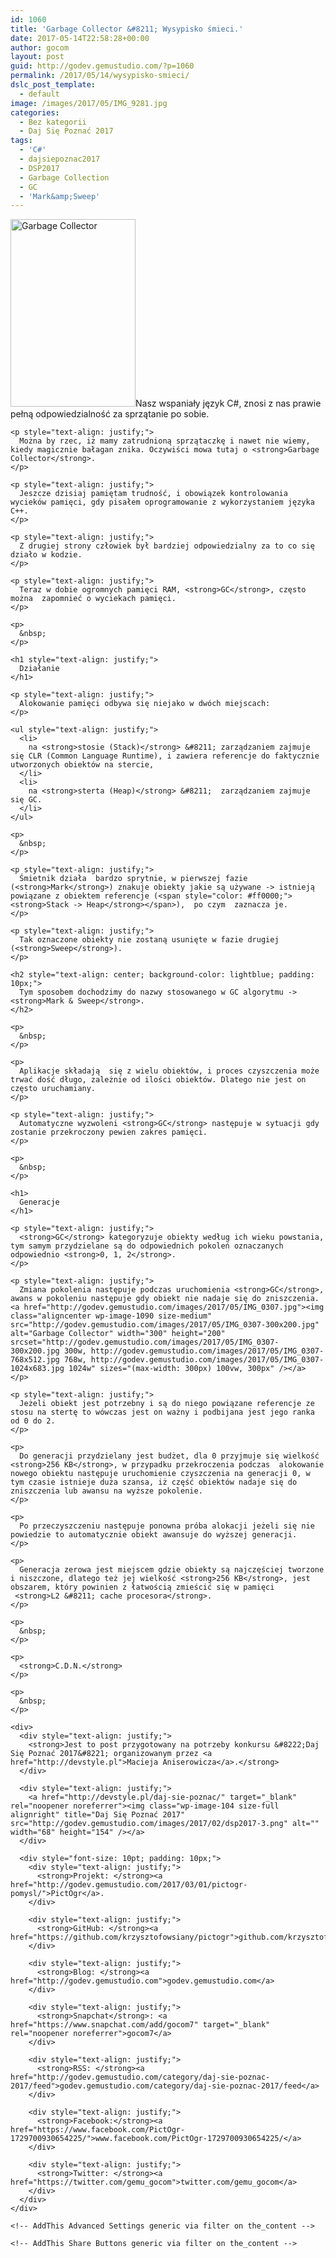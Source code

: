 ```yaml
---
id: 1060
title: 'Garbage Collector &#8211; Wysypisko śmieci.'
date: 2017-05-14T22:58:28+00:00
author: gocom
layout: post
guid: http://godev.gemustudio.com/?p=1060
permalink: /2017/05/14/wysypisko-smieci/
dslc_post_template:
  - default
image: /images/2017/05/IMG_9281.jpg
categories:
  - Bez kategorii
  - Daj Się Poznać 2017
tags:
  - 'C#'
  - dajsiepoznac2017
  - DSP2017
  - Garbage Collection
  - GC
  - 'Mark&amp;Sweep'
---
```

<div id="dslc-theme-content">
  <div id="dslc-theme-content-inner">
    <p>
      <a href="http://godev.gemustudio.com/images/2017/05/IMG_0108.jpg"><img class="alignright wp-image-1089 size-medium" src="http://godev.gemustudio.com/images/2017/05/IMG_0108-200x300.jpg" alt="Garbage Collector" width="200" height="300" srcset="http://godev.gemustudio.com/images/2017/05/IMG_0108-200x300.jpg 200w, http://godev.gemustudio.com/images/2017/05/IMG_0108-683x1024.jpg 683w, http://godev.gemustudio.com/images/2017/05/IMG_0108.jpg 720w" sizes="(max-width: 200px) 100vw, 200px" /></a>Nasz wspaniały język C#, znosi z nas prawie pełną odpowiedzialność za sprzątanie po sobie.
    </p>
    
    <p style="text-align: justify;">
      Można by rzec, iż mamy zatrudnioną sprzątaczkę i nawet nie wiemy, kiedy magicznie bałagan znika. Oczywiści mowa tutaj o <strong>Garbage Collector</strong>.
    </p>
    
    <p style="text-align: justify;">
      Jeszcze dzisiaj pamiętam trudność, i obowiązek kontrolowania wycieków pamięci, gdy pisałem oprogramowanie z wykorzystaniem języka C++.
    </p>
    
    <p style="text-align: justify;">
      Z drugiej strony człowiek był bardziej odpowiedzialny za to co się działo w kodzie.
    </p>
    
    <p style="text-align: justify;">
      Teraz w dobie ogromnych pamięci RAM, <strong>GC</strong>, często można  zapomnieć o wyciekach pamięci.
    </p>
    
    <p>
      &nbsp;
    </p>
    
    <h1 style="text-align: justify;">
      Działanie
    </h1>
    
    <p style="text-align: justify;">
      Alokowanie pamięci odbywa się niejako w dwóch miejscach:
    </p>
    
    <ul style="text-align: justify;">
      <li>
        na <strong>stosie (Stack)</strong> &#8211; zarządzaniem zajmuje się CLR (Common Language Runtime), i zawiera referencje do faktycznie utworzonych obiektów na stercie,
      </li>
      <li>
        na <strong>sterta (Heap)</strong> &#8211;  zarządzaniem zajmuje się GC.
      </li>
    </ul>
    
    <p>
      &nbsp;
    </p>
    
    <p style="text-align: justify;">
      Śmietnik działa  bardzo sprytnie, w pierwszej fazie (<strong>Mark</strong>) znakuje obiekty jakie są używane -> istnieją powiązane z obiektem referencje (<span style="color: #ff0000;"><strong>Stack -> Heap</strong></span>),  po czym  zaznacza je.
    </p>
    
    <p style="text-align: justify;">
      Tak oznaczone obiekty nie zostaną usunięte w fazie drugiej (<strong>Sweep</strong>).
    </p>
    
    <h2 style="text-align: center; background-color: lightblue; padding: 10px;">
      Tym sposobem dochodzimy do nazwy stosowanego w GC algorytmu -> <strong>Mark & Sweep</strong>.
    </h2>
    
    <p>
      &nbsp;
    </p>
    
    <p>
      Aplikacje składają  się z wielu obiektów, i proces czyszczenia może trwać dość długo, zależnie od ilości obiektów. Dlatego nie jest on często uruchamiany.
    </p>
    
    <p style="text-align: justify;">
      Automatyczne wyzwoleni <strong>GC</strong> następuje w sytuacji gdy zostanie przekroczony pewien zakres pamięci.
    </p>
    
    <p>
      &nbsp;
    </p>
    
    <h1>
      Generacje
    </h1>
    
    <p style="text-align: justify;">
      <strong>GC</strong> kategoryzuje obiekty według ich wieku powstania, tym samym przydzielane są do odpowiednich pokoleń oznaczanych odpowiednio <strong>0, 1, 2</strong>.
    </p>
    
    <p style="text-align: justify;">
      Zmiana pokolenia następuje podczas uruchomienia <strong>GC</strong>, awans w pokoleniu następuje gdy obiekt nie nadaje się do zniszczenia.<a href="http://godev.gemustudio.com/images/2017/05/IMG_0307.jpg"><img class="aligncenter wp-image-1090 size-medium" src="http://godev.gemustudio.com/images/2017/05/IMG_0307-300x200.jpg" alt="Garbage Collector" width="300" height="200" srcset="http://godev.gemustudio.com/images/2017/05/IMG_0307-300x200.jpg 300w, http://godev.gemustudio.com/images/2017/05/IMG_0307-768x512.jpg 768w, http://godev.gemustudio.com/images/2017/05/IMG_0307-1024x683.jpg 1024w" sizes="(max-width: 300px) 100vw, 300px" /></a>
    </p>
    
    <p style="text-align: justify;">
      Jeżeli obiekt jest potrzebny i są do niego powiązane referencje ze stosu na stertę to wówczas jest on ważny i podbijana jest jego ranka od 0 do 2.
    </p>
    
    <p>
      Do generacji przydzielany jest budżet, dla 0 przyjmuje się wielkość <strong>256 KB</strong>, w przypadku przekroczenia podczas  alokowanie nowego obiektu następuje uruchomienie czyszczenia na generacji 0, w tym czasie istnieje duża szansa, iż część obiektów nadaje się do zniszczenia lub awansu na wyższe pokolenie.
    </p>
    
    <p>
      Po przeczyszczeniu następuje ponowna próba alokacji jeżeli się nie powiedzie to automatycznie obiekt awansuje do wyższej generacji.
    </p>
    
    <p>
      Generacja zerowa jest miejscem gdzie obiekty są najczęściej tworzone i niszczone, dlatego też jej wielkość <strong>256 KB</strong>, jest obszarem, który powinien z łatwością zmieścić się w pamięci  <strong>L2 &#8211; cache procesora</strong>.
    </p>
    
    <p>
      &nbsp;
    </p>
    
    <p>
      <strong>C.D.N.</strong>
    </p>
    
    <p>
      &nbsp;
    </p>
    
    <div>
      <div style="text-align: justify;">
        <strong>Jest to post przygotowany na potrzeby konkursu &#8222;Daj Się Poznać 2017&#8221; organizowanym przez <a href="http://devstyle.pl">Macieja Aniserowicza</a>.</strong>
      </div>
      
      <div style="text-align: justify;">
        <a href="http://devstyle.pl/daj-sie-poznac/" target="_blank" rel="noopener noreferrer"><img class="wp-image-104 size-full alignright" title="Daj Się Poznać 2017" src="http://godev.gemustudio.com/images/2017/02/dsp2017-3.png" alt="" width="68" height="154" /></a>
      </div>
      
      <div style="font-size: 10pt; padding: 10px;">
        <div style="text-align: justify;">
          <strong>Projekt: </strong><a href="http://godev.gemustudio.com/2017/03/01/pictogr-pomysl/">PictOgr</a>.
        </div>
        
        <div style="text-align: justify;">
          <strong>GitHub: </strong><a href="https://github.com/krzysztofowsiany/pictogr">github.com/krzysztofowsiany/pictogr</a>
        </div>
        
        <div style="text-align: justify;">
          <strong>Blog: </strong><a href="http://godev.gemustudio.com">godev.gemustudio.com</a>
        </div>
        
        <div style="text-align: justify;">
          <strong>Snapchat</strong>: <a href="https://www.snapchat.com/add/gocom7" target="_blank" rel="noopener noreferrer">gocom7</a>
        </div>
        
        <div style="text-align: justify;">
          <strong>RSS: </strong><a href="http://godev.gemustudio.com/category/daj-sie-poznac-2017/feed">godev.gemustudio.com/category/daj-sie-poznac-2017/feed</a>
        </div>
        
        <div style="text-align: justify;">
          <strong>Facebook:</strong><a href="https://www.facebook.com/PictOgr-1729700930654225/">www.facebook.com/PictOgr-1729700930654225/</a>
        </div>
        
        <div style="text-align: justify;">
          <strong>Twitter: </strong><a href="https://twitter.com/gemu_gocom">twitter.com/gemu_gocom</a>
        </div>
      </div>
    </div>
    
    <!-- AddThis Advanced Settings generic via filter on the_content -->
    
    <!-- AddThis Share Buttons generic via filter on the_content -->
  </div>
</div>